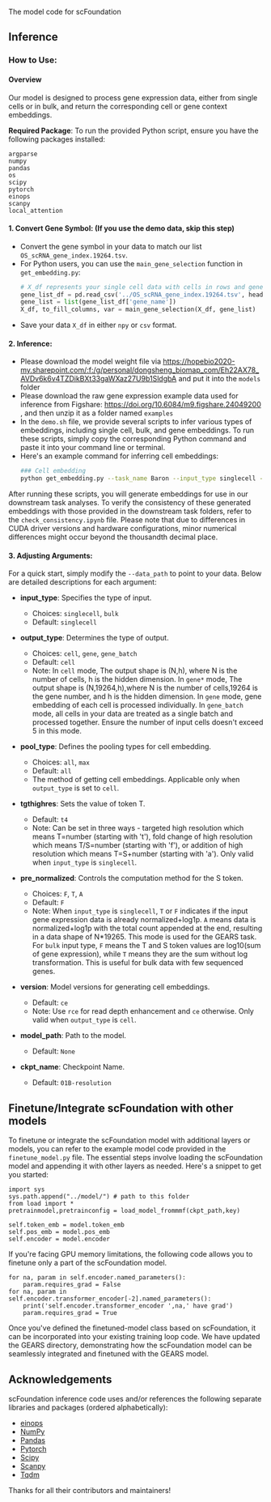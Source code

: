 The model code for scFoundation

## Inference
### How to Use:
#### Overview

Our model is designed to process gene expression data, either from single cells or in bulk, and return the corresponding cell or gene context embeddings.
  
**Required Package**:
To run the provided Python script, ensure you have the following packages installed:
```
argparse
numpy
pandas
os
scipy
pytorch
einops
scanpy
local_attention
```

#### 1. Convert Gene Symbol: (If you use the demo data, skip this step)
- Convert the gene symbol in your data to match our list `OS_scRNA_gene_index.19264.tsv`.
- For Python users, you can use the `main_gene_selection` function in `get_embedding.py`:
  ```python
  # X_df represents your single cell data with cells in rows and genes in columns
  gene_list_df = pd.read_csv('../OS_scRNA_gene_index.19264.tsv', header=0, delimiter='\t')
  gene_list = list(gene_list_df['gene_name'])
  X_df, to_fill_columns, var = main_gene_selection(X_df, gene_list)
  ```
- Save your data `X_df` in either `npy` or `csv` format.

#### 2. Inference:
- Please download the model weight file via https://hopebio2020-my.sharepoint.com/:f:/g/personal/dongsheng_biomap_com/Eh22AX78_AVDv6k6v4TZDikBXt33gaWXaz27U9b1SldgbA and put it into the  `models` folder
- Please download the raw gene expression example data used for inference from Figshare: https://doi.org/10.6084/m9.figshare.24049200 , and then unzip it as a folder named `examples`
- In the `demo.sh` file, we provide several scripts to infer various types of embeddings, including single cell, bulk, and gene embeddings. To run these scripts, simply copy the corresponding Python command and paste it into your command line or terminal.
- Here's an example command for inferring cell embeddings:
  ```bash
  ### Cell embedding
  python get_embedding.py --task_name Baron --input_type singlecell --output_type cell --pool_type all --tgthighres a5 --data_path ./examples/enhancement/Baron_enhancement.csv --save_path ./examples/enhancement/ --pre_normalized F --version rde
  ```

After running these scripts, you will generate embeddings for use in our downstream task analyses. To verify the consistency of these generated embeddings with those provided in the downstream task folders, refer to the `check_consistency.ipynb` file. Please note that due to differences in CUDA driver versions and hardware configurations, minor numerical differences might occur beyond the thousandth decimal place.

#### 3. Adjusting Arguments:
For a quick start, simply modify the `--data_path` to point to your data.
Below are detailed descriptions for each argument:

- **input_type**: Specifies the type of input. 
  - Choices: `singlecell`, `bulk`
  - Default: `singlecell`

- **output_type**: Determines the type of output.
  - Choices: `cell`, `gene`, `gene_batch`
  - Default: `cell`
  - Note: In `cell` mode, The output shape is (N,h), where N is the number of cells, h is the hidden dimension. In `gene*` mode, The output shape is (N,19264,h),where N is the number of cells,19264 is the gene number, and h is the hidden dimension. In `gene` mode, gene embedding of each cell is processed individually. In `gene_batch` mode, all cells in your data are treated as a single batch and processed together. Ensure the number of input cells doesn't exceed 5 in this mode.

- **pool_type**: Defines the pooling types for cell embedding.
  - Choices: `all`, `max`
  - Default: `all`
  - The method of getting cell embeddings. Applicable only when `output_type` is set to `cell`.

- **tgthighres**: Sets the value of token T. 
  - Default: `t4`
  - Note: Can be set in three ways - targeted high resolution which means T=number (starting with 't'), fold change of high resolution which means T/S=number (starting with 'f'), or addition of high resolution which means T=S+number (starting with 'a'). Only valid when `input_type` is `singlecell`.

- **pre_normalized**: Controls the computation method for the S token.
  - Choices: `F`, `T`, `A`
  - Default: `F`
  - Note: When `input_type` is `singlecell`, `T` or `F` indicates if the input gene expression data is already normalized+log1p. `A` means data is normalized+log1p with the total count appended at the end, resulting in a data shape of N*19265. This mode is used for the GEARS task. For `bulk` input type, `F` means the T and S token values are log10(sum of gene expression), while `T` means they are the sum without log transformation. This is useful for bulk data with few sequenced genes.

- **version**: Model versions for generating cell embeddings.
  - Default: `ce`
  - Note: Use `rce` for read depth enhancement and `ce` otherwise. Only valid when `output_type` is `cell`.

- **model_path**: Path to the model.
  - Default: `None`

- **ckpt_name**: Checkpoint Name.
  - Default: `01B-resolution`

## Finetune/Integrate scFoundation with other models
To finetune or integrate the scFoundation model with additional layers or models, you can refer to the example model code provided in the `finetune_model.py` file. The essential steps involve loading the scFoundation model and appending it with other layers as needed. Here's a snippet to get you started:
```
import sys 
sys.path.append("../model/") # path to this folder
from load import *
pretrainmodel,pretrainconfig = load_model_frommmf(ckpt_path,key)

self.token_emb = model.token_emb
self.pos_emb = model.pos_emb
self.encoder = model.encoder
```
If you're facing GPU memory limitations, the following code allows you to finetune only a part of the scFoundation model.
```
for na, param in self.encoder.named_parameters():
    param.requires_grad = False
for na, param in self.encoder.transformer_encoder[-2].named_parameters():
    print('self.encoder.transformer_encoder ',na,' have grad')
    param.requires_grad = True
```
Once you've defined the finetuned-model class based on scFoundation, it can be incorporated into your existing training loop code. We have updated the GEARS directory, demonstrating how the scFoundation model can be seamlessly integrated and finetuned with the GEARS model.

## Acknowledgements

scFoundation inference code uses and/or references the following separate libraries and packages (ordered alphabetically):

- [einops](https://github.com/arogozhnikov/einops)
- [NumPy](https://numpy.org/)
- [Pandas](https://pandas.pydata.org/)
- [Pytorch](https://pytorch.org/)
- [Scipy](https://scipy.org/)
- [Scanpy](https://scanpy.readthedocs.io/en/stable/)
- [Tqdm](https://github.com/tqdm/tqdm)

Thanks for all their contributors and maintainers!
